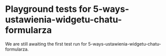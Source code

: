 # Playground tests for 5-ways-ustawienia-widgetu-chatu-formularza
We are still awaiting the first test run for 5-ways-ustawienia-widgetu-chatu-formularza.
